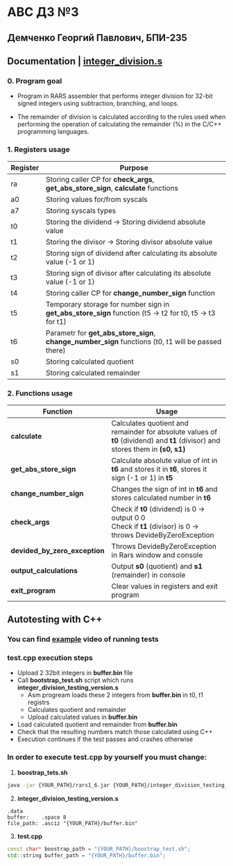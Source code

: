 # АВС ДЗ №3

## Демченко Георгий Павлович, БПИ-235

## Documentation | [integer_division.s](https://github.com/AvtorPaka/CSA_RISC-V/tree/master/src/Homework/Hw_3/integer_division.s)

### 0. Program goal

* Program in RARS assembler that performs integer division for 32-bit signed integers using subtraction, branching, and loops.

* The remainder of division is calculated according to the rules used when performing the operation of calculating the remainder (%) in the C/C++ programming languages.

### 1. Registers usage

| **Register** |  **Purpose**  |
| --------- | ------------------ |
| ra |  Storing caller CP for **check_args**, **get_abs_store_sign**, **calculate** functions |
| a0 |  Storing values for/from syscals |
| a7  | Storing syscals types |
| t0  | Storing the dividend -> Storing dividend absolute value |
| t1  |  Storing the divisor -> Storing divisor absolute value |
| t2  |  Storing sign of dividend after calculating its absolute value (-1 or 1) |
| t3  | Storing sign of divisor after calculating its absolute value (-1 or 1)  |
| t4 | Storing caller CP for **change_number_sign** function |
| t5 | Temporary storage for number sign in **get_abs_store_sign** function (t5 -> t2 for t0, t5 -> t3 for t1) |
| t6 | Parametr for **get_abs_store_sign**, **change_number_sign** functions (t0, t1 will be passed there) |
| s0  | Storing calculated quotient  |
| s1  |  Storing calculated remainder |

### 2. Functions usage

| **Function** |  **Usage**  |
| --------- | ------------------ |
| **calculate**  |  Calculates quotient and remainder for absolute values of **t0** (dividend) and **t1** (divisor) and stores them in **(s0, s1)**  |
| **get_abs_store_sign** |  Calculate absolute value of int in **t6** and stores it in **t6**, stores it sign (-1 or 1) in **t5** |
| **change_number_sign**  |  Changes the sign of int in **t6** and stores calculated number in **t6** |
| **check_args**  | Check if **t0** (dividend) is 0 -> output 0 0 <br/> Check if **t1** (divisor) is 0 -> throws DevideByZeroException |
| **devided_by_zero_exception**  | Throws  DevideByZeroException in Rars window and console |
| **output_calculations**  | Output **s0** (quotient) and **s1** (remainder) in console  |
| **exit_program**  |  Clear values in registers and exit program |

## Autotesting with C++

### You can find [example](https://disk.yandex.ru/i/3sbJotb__i3cVA) video of running tests

### test.cpp execution steps

- Upload 2 32bit integers in **buffer.bin** file
- Call **bootstrap_test.sh** script which runs **integer_division_testing_version.s**
    - Asm progream loads these 2 integers from **buffer.bin** in t0, t1 registrs
    - Calculates quotient and remainder
    - Upload calculated values in **buffer.bin**
- Load calculated quotient and remainder from **buffer.bin**
- Check that the resulting numbers match those calculated using C++
- Execution continues if the test passes and crashes otherwise

### In order to execute test.cpp by yourself you must change:

1. **boostrap_tets.sh**
```sh
java -jar {YOUR_PATH}/rars1_6.jar {YOUR_PATH}/integer_division_testing_version.s
```

2. **integer_division_testing_version.s**

```assembly
.data
buffer:    .space 8
file_path: .asciz "{YOUR_PATH}/buffer.bin"
```

3. **test.cpp**

```cpp
const char* boostrap_path = "{YOUR_PATH}/boostrap_test.sh";
std::string buffer_path = "{YOUR_PATH}/buffer.bin";
```